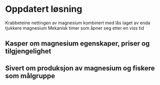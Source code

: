 # Oppdatert løsning
Krabbeteine nettingen av magnesium kombinert med lås laget av enda tjukkere magnesium
Mekanisk timer som åpner seg etter en viss tid

## Kasper om magnesium egenskaper, priser og tilgjengelighet

## Sivert om produksjon av magnesium og fiskere som målgruppe
